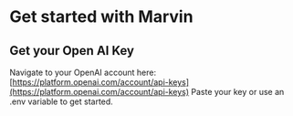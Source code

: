 # Get started with Marvin

## Get your Open AI Key

Navigate to your OpenAI account here: 
[https://platform.openai.com/account/api-keys](https://platform.openai.com/account/api-keys)
Paste your key or use an .env variable to get started.
